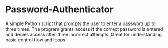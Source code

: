 # Password-Authenticator
 A simple Python script that prompts the user to enter a password up to three times. The program grants access if the correct password is entered and denies access after three incorrect attempts. Great for understanding basic control flow and loops.
